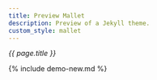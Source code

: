```yaml
---
title: Preview Mallet
description: Preview of a Jekyll theme.
custom_style: mallet
---
```


_{{ page.title }}_

{% include demo-new.md %}